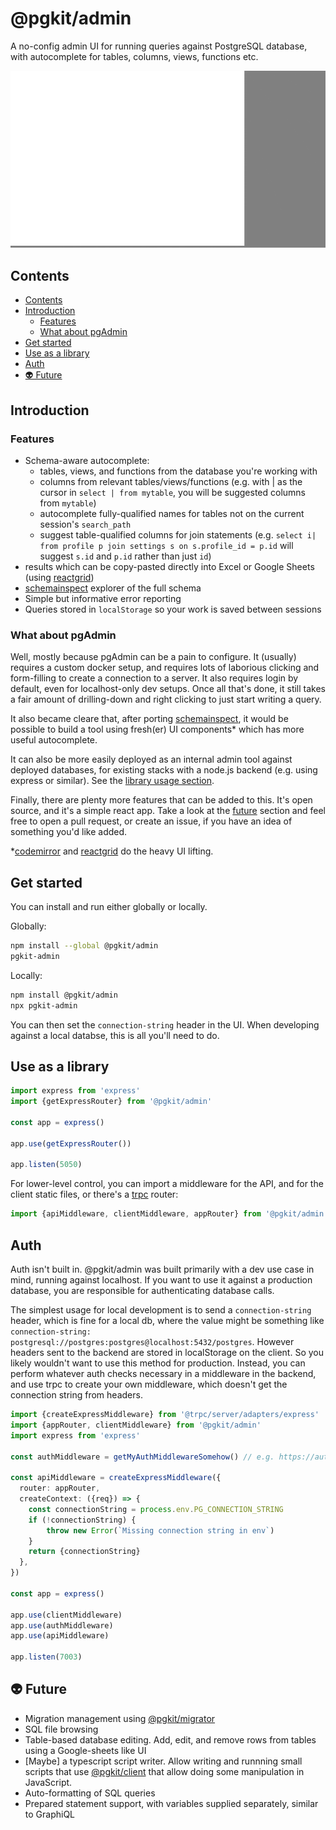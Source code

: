 # @pgkit/admin

A no-config admin UI for running queries against PostgreSQL database, with autocomplete for tables, columns, views, functions etc.

![demo](./gifs/demo.gif)

## Contents

<!-- codegen:start {preset: markdownTOC} -->
- [Contents](#contents)
- [Introduction](#introduction)
   - [Features](#features)
   - [What about pgAdmin](#what-about-pgadmin)
- [Get started](#get-started)
- [Use as a library](#use-as-a-library)
- [Auth](#auth)
- [👽 Future](#-future)
<!-- codegen:end -->

## Introduction

### Features

- Schema-aware autocomplete:
  - tables, views, and functions from the database you're working with
  - columns from relevant tables/views/functions (e.g. with | as the cursor in `select | from mytable`, you will be suggested columns from `mytable`)
  - autocomplete fully-qualified names for tables not on the current session's `search_path`
  - suggest table-qualified columns for join statements (e.g. `select i| from profile p join settings s on s.profile_id = p.id` will suggest `s.id` and `p.id` rather than just `id`)
- results which can be copy-pasted directly into Excel or Google Sheets (using [reactgrid](https://reactgrid.com))
- [schemainspect](https://npmjs.com/package/@pgkit/schemainstpect) explorer of the full schema
- Simple but informative error reporting
- Queries stored in `localStorage` so your work is saved between sessions

### What about pgAdmin

Well, mostly because pgAdmin can be a pain to configure. It (usually) requires a custom docker setup, and requires lots of laborious clicking and form-filling to create a connection to a server. It also requires login by default, even for localhost-only dev setups. Once all that's done, it still takes a fair amount of drilling-down and right clicking to just start writing a query.

It also became cleare that, after porting [schemainspect](https://npmjs.com/package/@pgkit/schemainstpect), it would be possible to build a tool using fresh(er) UI components* which has more useful autocomplete.

It can also be more easily deployed as an internal admin tool against deployed databases, for existing stacks with a node.js backend (e.g. using express or similar). See the [library usage section](#use-as-a-library).

Finally, there are plenty more features that can be added to this. It's open source, and it's a simple react app. Take a look at the [future](#future) section and feel free to open a pull request, or create an issue, if you have an idea of something you'd like added.

*[codemirror](https://codemirror.net) and [reactgrid](https://reactgrid.com) do the heavy UI lifting.

## Get started

You can install and run either globally or locally.

Globally:

```bash
npm install --global @pgkit/admin
pgkit-admin
```

Locally:

```bash
npm install @pgkit/admin
npx pgkit-admin
```

You can then set the `connection-string` header in the UI. When developing against a local databse, this is all you'll need to do.

## Use as a library

```ts
import express from 'express'
import {getExpressRouter} from '@pgkit/admin'

const app = express()

app.use(getExpressRouter())

app.listen(5050)
```

For lower-level control, you can import a middleware for the API, and for the client static files, or there's a [trpc](https://trpc.io) router:

```ts
import {apiMiddleware, clientMiddleware, appRouter} from '@pgkit/admin'
```

## Auth

Auth isn't built in. @pgkit/admin was built primarily with a dev use case in mind, running against localhost. If you want to use it against a production database, you are responsible for authenticating database calls.

The simplest usage for local development is to send a `connection-string` header, which is fine for a local db, where the value might be something like `connection-string: postgresql://postgres:postgres@localhost:5432/postgres`. However headers sent to the backend are stored in localStorage on the client. So you likely wouldn't want to use this method for production. Instead, you can perform whatever auth checks necessary in a middleware in the backend, and use trpc to create your own middleware, which doesn't get the connection string from headers.

```ts
import {createExpressMiddleware} from '@trpc/server/adapters/express'
import {appRouter, clientMiddleware} from '@pgkit/admin'
import express from 'express'

const authMiddleware = getMyAuthMiddlewareSomehow() // e.g. https://authjs.dev/reference/express

const apiMiddleware = createExpressMiddleware({
  router: appRouter,
  createContext: ({req}) => {
    const connectionString = process.env.PG_CONNECTION_STRING
    if (!connectionString) {
        throw new Error(`Missing connection string in env`)
    }
    return {connectionString}
  },
})

const app = express()

app.use(clientMiddleware)
app.use(authMiddleware)
app.use(apiMiddleware)

app.listen(7003)
```

## 👽 Future

- Migration management using [@pgkit/migrator](https://npmjs.com/package/@pgkit/migrator)
- SQL file browsing
- Table-based database editing. Add, edit, and remove rows from tables using a Google-sheets like UI
- [Maybe] a typescript script writer. Allow writing and runnning small scripts that use [@pgkit/client](https://npmjs.com/package/@pgkit/client) that allow doing some manipulation in JavaScript.
- Auto-formatting of SQL queries
- Prepared statement support, with variables supplied separately, similar to GraphiQL
